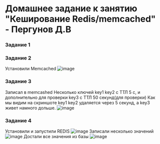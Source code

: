 # Домашнее задание к занятию "Кеширование Redis/memcached" - Пергунов Д.В

### Задание 1


### Задание 2
Установили Memcached
![image](https://github.com/dimindrol/11-02_cash-Redis-memcached/assets/103885836/db8b0dad-cdef-4d9c-9336-11bfbb8eafc1)
### Задание 3
Записал в memcashed Несколько ключей key1 key2 с ТТЛ 5 с, и дополнительно для проверки key3 с ТТЛ 50 секунд(для проверки)
Как мы видим на скриншоте key1 key2 удаляется через 5 секунд, а key3 живет намного дольше.
![image](https://github.com/dimindrol/11-02_cash-Redis-memcached/assets/103885836/8235cb0d-8759-4ea0-896d-d89543849c09)

### Задание 4
Установили и запустили REDIS 
![image](https://github.com/dimindrol/11-02_cash-Redis-memcached/assets/103885836/3096525a-2619-4fcc-b22c-cc78505668e2)
Записали несколько значений
![image](https://github.com/dimindrol/11-02_cash-Redis-memcached/assets/103885836/b0429af9-1243-46a2-934a-21eaa859cb40)
Достали все значения из базы 
![image](https://github.com/dimindrol/11-02_cash-Redis-memcached/assets/103885836/a82d2480-bd96-4523-a115-adf8cf0b32de)






